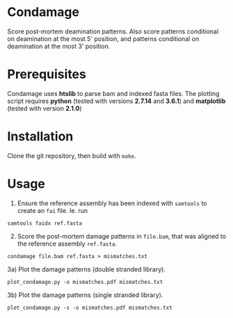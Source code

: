 # Condamage
Score post-mortem deamination patterns. Also score patterns conditional on
deamination at the most 5' position, and patterns conditional on deamination
at the most 3' position.

# Prerequisites
Condamage uses **htslib** to parse bam and indexed fasta files.  The plotting
script requires **python** (tested with versions **2.7.14** and **3.6.1**) and
**matplotlib** (tested with version **2.1.0**)

# Installation
Clone the git repository, then build with `make`.

# Usage
1) Ensure the reference assembly has been indexed with `samtools` to create an
`fai` file. Ie. run
```
samtools faidx ref.fasta
```

2) Score the post-mortem damage patterns in `file.bam`, that was aligned to the
reference assembly `ref.fasta`.
```
condamage file.bam ref.fasta > mismatches.txt
```

3a) Plot the damage patterns (double stranded library).
```
plot_condamage.py -o mismatches.pdf mismatches.txt
```

3b) Plot the damage patterns (single stranded library).
```
plot_condamage.py -s -o mismatches.pdf mismatches.txt
```
